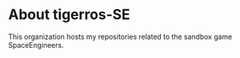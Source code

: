 # About tigerros-SE

This organization hosts my repositories related to the sandbox game SpaceEngineers.